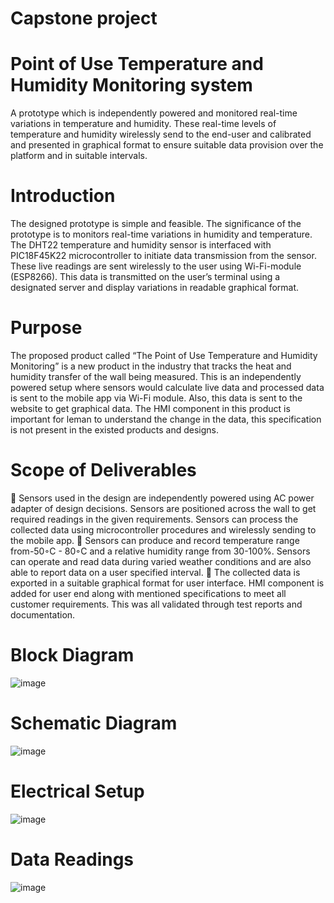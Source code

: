 # Capstone project

# Point of Use Temperature and Humidity Monitoring system

A prototype which is independently  powered  and  monitored  real-time  variations  in temperature  and  humidity. These real-time levels of temperature and humidity  wirelessly  send to the end-user and calibrated and presented in graphical format to ensure suitable data provision over the platform and in suitable intervals. 

# Introduction
The  designed prototype is simple  and  feasible.  The significance of the prototype is to monitors  real-time  variations  in  humidity  and  temperature. The DHT22  temperature and humidity sensor is interfaced with PIC18F45K22 microcontroller to initiate data transmission from the sensor. These live readings are sent wirelessly to the user using  Wi-Fi-module  (ESP8266).  This  data  is  transmitted  on  the  user’s  terminal  using  a designated server and display variations in readable graphical format. 


# Purpose
The proposed product called “The Point of Use Temperature and Humidity Monitoring” is a new product  in the  industry  that  tracks the  heat  and  humidity transfer  of  the  wall  being measured. This is an independently powered setup where sensors would calculate live data and processed data is sent to the mobile app via Wi-Fi module. Also, this data is sent to the website to get graphical data. The HMI component in this product is important for leman to understand the change in the data, this specification is not present in the existed products and designs.


# Scope of Deliverables
  Sensors used in the design are independently powered using AC power adapter of design decisions. Sensors are positioned across the wall to get required readings in the given requirements. Sensors can process the collected data using microcontroller procedures and wirelessly sending to the mobile app. 
  Sensors can produce and record temperature range from-50◦C - 80◦C and a relative humidity  range  from  30-100%.  Sensors  can operate  and  read  data  during  varied weather conditions and are also able to report data on a user specified interval. 
  The collected data is exported in a suitable graphical format for user interface. HMI component is added for user end along with mentioned specifications to meet all customer requirements. This was all validated through test reports and documentation. 


# Block Diagram

![image](https://user-images.githubusercontent.com/85145102/121117377-0974ff00-c7e6-11eb-9e72-5e446bd5caa0.png)




# Schematic Diagram
![image](https://user-images.githubusercontent.com/85145102/121117671-80aa9300-c7e6-11eb-92e2-3f27a1e7effc.png)





# Electrical Setup
![image](https://user-images.githubusercontent.com/85145102/121117762-b18ac800-c7e6-11eb-9033-45f548b73375.png)





# Data Readings
![image](https://user-images.githubusercontent.com/85145102/121117313-ee09f400-c7e5-11eb-81b1-7bbdbbd9566e.png)
